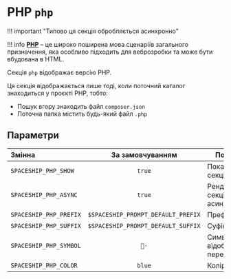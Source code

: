 # PHP `php`

!!! important "Типово ця секція обробляється асинхронно"

!!! info
    [**PHP**](https://www.php.net) – це широко поширена мова сценаріїв загального призначення, яка особливо підходить для веброзробки та може бути вбудована в HTML.

Секція `php` відображає версію PHP.

Ця секція відображається лише тоді, коли поточний каталог знаходиться у проєкті PHP, тобто:

* Пошук вгору знаходить файл `composer.json`
* Поточна папка містить будь-який файл `.php`

## Параметри

| Змінна                 |          За замовчуванням          | Пояснення                               |
|:---------------------- |:----------------------------------:| --------------------------------------- |
| `SPACESHIP_PHP_SHOW`   |               `true`               | Показати секцію                         |
| `SPACESHIP_PHP_ASYNC`  |               `true`               | Рендерити секцію асинхронно             |
| `SPACESHIP_PHP_PREFIX` | `$SPACESHIP_PROMPT_DEFAULT_PREFIX` | Префікс секції                          |
| `SPACESHIP_PHP_SUFFIX` | `$SPACESHIP_PROMPT_DEFAULT_SUFFIX` | Суфікс секції                           |
| `SPACESHIP_PHP_SYMBOL` |                `🐘·`                | Символ, що відображається перед секцією |
| `SPACESHIP_PHP_COLOR`  |               `blue`               | Колір секції                            |

